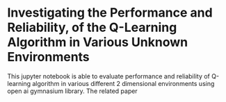 # Investigating the Performance and Reliability, of the Q-Learning Algorithm in Various Unknown Environments

This jupyter notebook is able to evaluate performance and reliability of Q-learning algorithm in various different 2 dimensional environments using open ai gymnasium library. The related paper 

